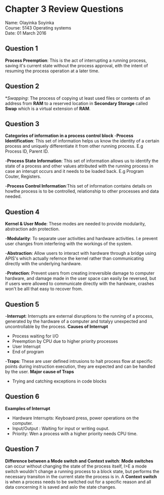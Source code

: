 # Chapter 3 Review Questions
Name: Olayinka Soyinka  
Course: 5143 Operating systems  
Date: 01 March 2016  

## Question 1 

**Process Preemption**: This is the act of interrupting a running process, saving it's current state without the process approval, eith the intent of resuming the process operation at a later time.

## Question 2

**Swapping*: The process of copying ut least used files or contents of an address from **RAM** to a reserved location in **Secondary Storage** called **Swap** which is a virtual extension of **RAM**.

## Question 3

**Categories of information in a process control block**
-**Process Identification**: This set of information helps us know the identity of a certain process and uniquely differentiate it from other running process. E.g Process ID, Parent ID.

-**Process State Information**: This set of information allows us to identify the state of a process and other values attributed with the running process in case an interupt occurs and it needs to be loaded back. E.g Program Couter, Registers.

-**Process Control Information**:This set of information contains details on howthe process is to be controlled, relationship to other processes and data needed.

## Question 4

**Kernel & User Mode**:  These modes are needed to provide modularity, abstraction adn protection.

-**Modularity**: To separate user activities and hardware activities. I.e prevent user changes from interfering with the workings of the system.

-**Abstraction**: Allow users to interact with hardware through a bridge using APIS's which actually refernce the kernel rather than communicating directly with the underlying hardware.

-**Protection**: Prevent users from creating irreversible damage to computer hardware, and damage made in the user space can easily be reversed, but if users were allowed to communicate directly with the hardware, crashes won't be alll that easy to recover from.

## Question 5

-**Interrupt**: Interrupts are external disruptions to the running of a process, generated by the hardware of a computer and totalyy unexpected and uncontrollable by the process. 
  **Causes of Interrupt**
  - Process waiting for I/O
  - Preemption by CPU due to higher priority processes
  - User Interrupt
  - End of program
  
-**Traps**: These are user defined intrusions to halt process flow at specific points during instruction execution, they are expected and can be handled by the user.
  **Major cause of Traps**
  - Trying and catching exceptions in code blocks

## Question 6
**Examples of Interrupt**
- Hardware Interrupts: Keyboard press, power operations on the computer.
- Input/Output : Waiting for input or writing ouput.
- Priority: Wen a process with a higher priority needs CPU time.

## Question 7
**Difference between a Mode switch and Context switch**: **Mode switches** can occur without changing the state of the process itself, I>E a mode switch wouldn't change a running process to a block state, but performs the necessary transiton in the current state the process is in. A **Context switch** is when a process needs to be switched out for a specific reason and all data concerning it is saved and aslo the state changes.
